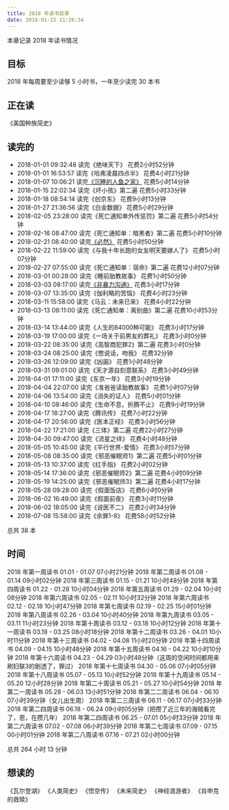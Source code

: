 ```yaml
---
title: 2018 年读书目录
date: 2018-01-15 11:26:34
---
```


本章记录 2018 年读书情况

## 目标
2018 年每周要至少读够 5 小时书，一年至少读完 30 本书


## 正在读
《美国种族简史》




## 读完的

- 2018-01-01 09:32:48 读完《绝味天下》                                             花费2小时52分钟
- 2018-01-01 16:53:57 读完《哈弗凌晨四点半》                                       花费4小时21分钟
- 2018-01-07 10:06:21 读完[《沉睡的人鱼之家》](/2018/01/07/chenshuiderenyuzhijia/) 花费5小时14分钟
- 2018-01-15 22:02:34 读完《坏小孩》第二遍                                         花费5小时33分钟
- 2018-01-18 08:54:14 读完《创京东》                                               花费9小时13分钟
- 2018-01-27 21:36:56 读完《白金数据》                                             花费5小时29分钟
- 2018-02-05 23:28:00 读完《死亡通知单外传惩罚》第二遍                             花费5小时54分钟
- 2018-02-16 08:47:00 读完《死亡通知单：暗黑者》第二遍                             花费5小时10分钟
- 2018-02-21 08:40:00 读完[《必然》](/2018/02/21/biran/)                           花费5小时50分钟
- 2018-02-22 11:59:00 读完《与我十年长跑的女友明天要嫁人了》                       花费5小时07分钟
- 2018-02-27 07:55:00 读完《死亡通知单：宿命》第二遍                               花费12小时07分钟
- 2018-03-01 00:28:00 读完《睡前胎教故事》                                         花费1小时50分钟
- 2018-03-03 08:17:00 读完[《非暴力沟通》](/2018/03/05/feibaoligoutong/)           花费3小时17分钟
- 2018-03-07 13:35:00 读完《伽利略的苦恼》                                         花费4小时23分钟
- 2018-03-11 15:58:00 读完《马云：未来已来》                                       花费4小时22分钟
- 2018-03-13 09:11:00 读完《死亡通知单：离别曲》第二遍                             花费10小时53分钟
- 2018-03-14 13:44:00 读完《人生的84000种可能》                                    花费3小时17分钟
- 2018-03-19 17:00:00 读完《一场关于前男友的葬礼》                                 花费3小时0分钟
- 2018-03-22 08:35:00 读完《高智商犯罪2》第二遍                                    花费3小时0分钟
- 2018-03-24 08:25:00 读完《憋说话，吻我》                                         花费32分钟
- 2018-03-26 12:09:00 读完《凶画》                                                 花费1小时48分钟
- 2018-03-31 09:01:00 读完《天才源自刻意联系》                                     花费3小时49分钟
- 2018-04-01 17:11:00 读完《东京一年》                                             花费3小时19分钟
- 2018-04-04 22:07:00 读完《准爸爸读胎教故事》                                     花费1小时07分钟
- 2018-04-06 13:54:00 读完《消失的证人》                                           花费5小时01分钟
- 2018-04-10 08:46:00 读完《生命不息，折腾不止》                                   花费9小时19分钟
- 2018-04-17 18:27:00 读完《腾讯传》                                               花费7小时22分钟
- 2018-04-17 20:56:00 读完《医本正经》                                             花费3小时56分钟
- 2018-04-22 17:21:00 读完《三体》第二遍                                           花费22小时27分钟
- 2018-04-30 09:47:00 读完《流星之绊》                                             花费4小时48分钟
- 2018-05-05 10:45:00 读完《平行世界-爱情》                                        花费3小时57分钟
- 2018-05-08 08:35:00 读完《邪恶催眠师1》第二遍                                    花费5小时01分钟
- 2018-05-13 10:37:00 读完《红手指》                                               花费2小时02分钟
- 2018-05-14 17:36:00 读完《邪恶催眠师2》第二遍                                    花费4小时09分钟
- 2018-05-19 14:25:00 读完《邪恶催眠师3》第二遍                                    花费4小时17分钟
- 2018-05-28 09:28:00 读完《假面饭店》                                             花费6小时0分钟
- 2018-06-02 16:49:00 读完《假面前夜》                                             花费3小时11分钟
- 2018-06-02 18:05:00 读完《说医不二》                                             花费2小时34分钟
- 2018-07-08 15:58:00 读完《余罪1-8》                                              花费58小时52分钟

总共 38 本

## 时间

2018 年第一周读书   01.01 - 01.07 07小时21分钟
2018 年第二周读书   01.08 - 01.14 09小时02分钟
2018 年第三周读书   01.15 - 01.21 10小时48分钟
2018 年第四周读书   01.22 - 01.28 10小时04分钟
2018 年第五周读书   01.29 - 02.04 10小时08分钟
2018 年第六周读书   02.05 - 02.11 10小时32分钟
2018 年第六周读书   02.12 - 02.18 10小时47分钟
2018 年第七周读书   02.19 - 02.25 15小时01分钟
2018 年第八周读书   02.26 - 03.04 10小时40分钟
2018 年第九周读书   03.05 - 03.11 11小时23分钟
2018 年第十周读书   03.12 - 03.18 10小时12分钟
2018 年第十一周读书 03.19 - 03.25 08小时18分钟
2018 年第十二周读书 03.26 - 04.01 10小时11分钟
2018 年第十三周读书 04.02 - 04.08 11小时20分钟
2018 年第十四周读书 04.09 - 04.15 10小时48分钟
2018 年第十五周读书 04.16 - 04.22 10小时10分钟
2018 年第十六周读书 04.23 - 04.29 03小时48分钟（这周的空闲时间都用来刷妇联3的剧透了，罪过）
2018 年第十七周读书 04.30 - 05.06 07小时05分钟
2018 年第十八周读书 05.07 - 05.13 10小时52分钟
2018 年第十九周读书 05.14 - 05.20 12小时28分钟
2018 年第二十周读书 05.21 - 05.27 10小时54分钟
2018 年第二一周读书 05.28 - 06.03 13小时51分钟
2018 年第二二周读书 06.04 - 06.10 07小时39分钟（女儿出生周）
2018 年第二三周读书 06.11 - 06.17 07小时33分钟
2018 年第二四周读书 06.18 - 06.24 09小时05分钟（把攒了近三年的海贼看完了，恩，在攒几年）
2018 年第二四周读书 06.25 - 07.01 05小时33分钟
2018 年第二六周读书 07.02 - 07.08 06小时39分钟
2018 年第二七周读书 07.09 - 07.15 00小时01分钟
2018 年第二八周读书 07.16 - 07.21 02小时00分钟


总共 264 小时 13 分钟


## 想读的

《瓦尔登湖》
《人类简史》
《悟空传》
《未来简史》
《神经浪游者》
《肖申克的救赎》
